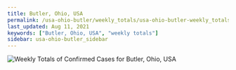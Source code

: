 ```yaml
---
title: Butler, Ohio, USA
permalink: /usa-ohio-butler/weekly_totals/usa-ohio-butler-weekly_totals.html
last_updated: Aug 11, 2021
keywords: ["Butler, Ohio, USA", "weekly totals"]
sidebar: usa-ohio-butler_sidebar
---
```


![Weekly Totals of Confirmed Cases for Butler, Ohio, USA](/covid_tracker/images/graphs/usa-ohio-butler-weekly_totals_graph.png)
